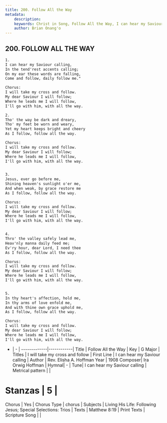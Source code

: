 ```yaml
---
title: 200. Follow All the Way
metadata:
    description: 
    keywords: Christ in Song, Follow All the Way, I can hear my Saviour calling, I will take my cross and follow
    author: Brian Onang'o
---
```



## 200. FOLLOW ALL THE WAY

```txt
1.
I can hear my Saviour calling,
In the tend'rest accents calling;
On my ear these words are falling,
Come and follow, daily follow me."

Chorus:
I will take my cross and follow.
My dear Saviour I will follow;
Where he leads me I will follow,
I'll go with him, with all the way.

2.
Tho' the way be dark and dreary,
Tho' my feet be worn and weary,
Yet my heart keeps bright and cheery
As I follow, follow all the way. 

Chorus:
I will take my cross and follow.
My dear Saviour I will follow;
Where he leads me I will follow,
I'll go with him, with all the way.


3.
Jesus, ever go before me,
Shining heaven's sunlight o'er me,
And when weak, by grace restore me
As I follow, follow all the way. 

Chorus:
I will take my cross and follow.
My dear Saviour I will follow;
Where he leads me I will follow,
I'll go with him, with all the way.


4.
Thro' the valley safely lead me,
Heav'nly manna daily feed me;
Ev'ry hour, dear Lord, I need thee
As I follow, follow all the way. 

Chorus:
I will take my cross and follow.
My dear Saviour I will follow;
Where he leads me I will follow,
I'll go with him, with all the way.


5.
In thy heart's affection, hold me,
In thy arms of love enfold me,
And with thine own grace uphold me,
As I follow, follow all the way. 

Chorus:
I will take my cross and follow.
My dear Saviour I will follow;
Where he leads me I will follow,
I'll go with him, with all the way.

```

- |   -  |
-------------|------------|
Title | Follow All the Way |
Key | G Major |
Titles | I will take my cross and follow |
First Line | I can hear my Saviour calling |
Author | Rev. Elisha A. Hoffman
Year | 1908
Composer| Ira Orwig Hoffman |
Hymnal|  - |
Tune| I can hear my Saviour calling |
Metrical pattern | |
# Stanzas | 5 |
Chorus | Yes |
Chorus Type | chorus |
Subjects | Living His Life: Following Jesus; Special Selections: Trios |
Texts | Matthew 8:19 |
Print Texts | 
Scripture Song |  |
  
